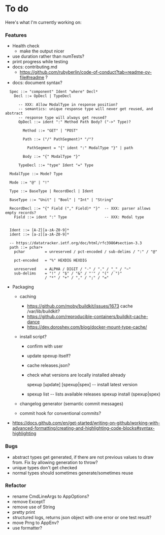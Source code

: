 # To do

Here's what I'm currently working on:

### Features

- Health check
  + make the output nicer
- use duration rather than numTests?
- print progress while testing
- docs: contributing.md
  + https://github.com/rubyberlin/code-of-conduct?tab=readme-ov-file#readme ?
- docs: document syntax?

```
  Spec ::= "component" Ident "where" Decl*
    Decl ::= OpDecl | TypeDecl

      -- XXX: Allow ModalType in response position? 
      -- semantics: unique response type will never get reused, and abstract
      -- response type will always get reused?
      OpDecl ::= ident ":" Method Path Body? ("->" Type)? 

        Method ::= "GET" | "POST"

        Path ::= ("/" PathSegment)* "/"?

          PathSegment = "{" ident ":" ModalType "}" | path

        Body ::= "{" ModalType "}"

      TypeDecl ::= "type" Ident "=" Type

  ModalType ::= Mode? Type

  Mode ::= "@" | "!"

  Type ::= BaseType | RecordDecl | Ident

  BaseType ::= "Unit" | "Bool" | "Int" | "String"

  RecordDecl ::= "{" Field ("," Field)* "}"  -- XXX: parser allows empty records?
    Field ::= ident ":" Type                 -- XXX: Modal type


  Ident ::= [A-Z][a-zA-Z0-9]*
  ident ::= [a-z][a-zA-Z0-9]*

  -- https://datatracker.ietf.org/doc/html/rfc3986#section-3.3
  path ::= pchar+
    pchar         = unreserved / pct-encoded / sub-delims / ":" / "@"

    pct-encoded   = "%" HEXDIG HEXDIG

    unreserved    = ALPHA / DIGIT / "-" / "." / "_" / "~"
    sub-delims    = "!" / "$" / "&" / "'" / "(" / ")"
                  / "*" / "+" / "," / ";" / "="
```

- Packaging
  + caching
    * https://github.com/moby/buildkit/issues/1673 
     cache /var/lib/buildkit?
    * https://github.com/reproducible-containers/buildkit-cache-dance
    * https://dev.doroshev.com/blog/docker-mount-type-cache/
  + install script?
    * confirm with user
    * update spexup itself? 
    * cache releases.json?
    * check what versions are locally installed already

      spexup [update] [spexup|spex] -- install latest version
    * spexup list -- lists available releases
      spexup install (spexup|spex) <version>

  + changelog generator (semantic commit messages)
  + commit hook for conventional commits?
- https://docs.github.com/en/get-started/writing-on-github/working-with-advanced-formatting/creating-and-highlighting-code-blocks#syntax-highlighting

### Bugs

- abstract types get generated, if there are not previous values to draw from.
  Fix by allowing generation to throw?
- unique types don't get checked
- normal types should sometimes generate/sometimes reuse

### Refactor

- rename CmdLineArgs to AppOptions?
- remove ExceptT
- remove use of String
- pretty print
- structured logs, returns json object with one error or one test result?
- move Prng to AppEnv?
- use formatter?
